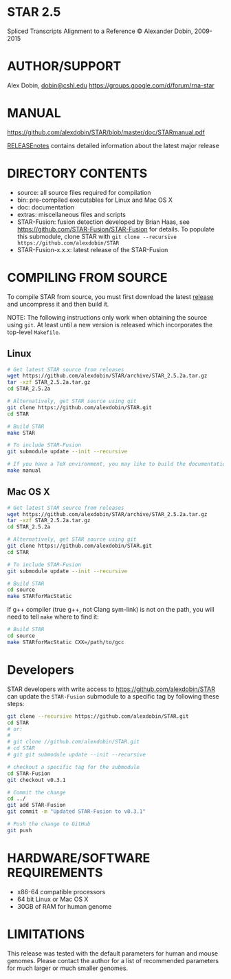 STAR 2.5
========
Spliced Transcripts Alignment to a Reference
© Alexander Dobin, 2009-2015

AUTHOR/SUPPORT
==============
Alex Dobin, dobin@cshl.edu
https://groups.google.com/d/forum/rna-star

MANUAL
======
https://github.com/alexdobin/STAR/blob/master/doc/STARmanual.pdf

[RELEASEnotes](RELEASEnotes.md) contains detailed information about the latest major release

DIRECTORY CONTENTS
==================
  * source: all source files required for compilation
  * bin: pre-compiled executables for Linux and Mac OS X
  * doc: documentation
  * extras: miscellaneous files and scripts
  * STAR-Fusion: fusion detection developed by Brian Haas, see https://github.com/STAR-Fusion/STAR-Fusion for details.
             To populate this submodule, clone STAR with `git clone --recursive https://github.com/alexdobin/STAR`
  * STAR-Fusion-x.x.x: latest release of the STAR-Fusion


COMPILING FROM SOURCE
=====================

To compile STAR from source, you must first download the latest [release](release) and uncompress it and then build it.

NOTE: The following instructions only work when obtaining the source using `git`. At least until a new
version is released which incorporates the top-level `Makefile`.

Linux
-----

```bash
# Get latest STAR source from releases
wget https://github.com/alexdobin/STAR/archive/STAR_2.5.2a.tar.gz
tar -xzf STAR_2.5.2a.tar.gz
cd STAR_2.5.2a

# Alternatively, get STAR source using git
git clone https://github.com/alexdobin/STAR.git
cd STAR

# Build STAR
make STAR

# To include STAR-Fusion
git submodule update --init --recursive

# If you have a TeX environment, you may like to build the documentation
make manual
```

Mac OS X
--------

```bash
# Get latest STAR source from releases
wget https://github.com/alexdobin/STAR/archive/STAR_2.5.2a.tar.gz
tar -xzf STAR_2.5.2a.tar.gz
cd STAR_2.5.2a

# Alternatively, get STAR source using git
git clone https://github.com/alexdobin/STAR.git
cd STAR

# To include STAR-Fusion
git submodule update --init --recursive

# Build STAR
cd source
make STARforMacStatic
```

If g++ compiler (true g++, not Clang sym-link) is not on the path, you will need to tell `make` where to find it:

```bash
# Build STAR
cd source
make STARforMacStatic CXX=/path/to/gcc
```

Developers
==========

STAR developers with write access to https://github.com/alexdobin/STAR can update the `STAR-Fusion`
submodule to a specific tag by following these steps:

```bash
git clone --recursive https://github.com/alexdobin/STAR.git
cd STAR
# or:
#
# git clone //github.com/alexdobin/STAR.git
# cd STAR
# git git submodule update --init --recursive

# checkout a specific tag for the submodule
cd STAR-Fusion
git checkout v0.3.1

# Commit the change
cd ../
git add STAR-Fusion
git commit -m "Updated STAR-Fusion to v0.3.1"

# Push the change to GitHub
git push
```


HARDWARE/SOFTWARE REQUIREMENTS
==============================
  * x86-64 compatible processors
  * 64 bit Linux or Mac OS X 
  * 30GB of RAM for human genome 


LIMITATIONS
===========
This release was tested with the default parameters for human and mouse genomes.
Please contact the author for a list of recommended parameters for much larger or much smaller genomes.

